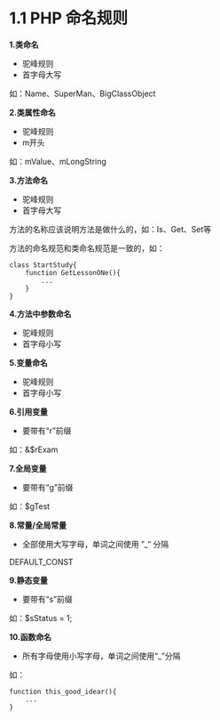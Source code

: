 # 1.1 PHP 命名规则

**1.类命名**

* 驼峰规则
* 首字母大写

如：Name、SuperMan、BigClassObject

**2.类属性命名**

* 驼峰规则
* m开头

如：mValue、mLongString

**3.方法命名**

* 驼峰规则
* 首字母大写

方法的名称应该说明方法是做什么的，如：Is、Get、Set等

方法的命名规范和类命名规范是一致的，如：

```text
class StartStudy{
    function GetLessonONe(){
        ...
    }
}
```

**4.方法中参数命名**

* 驼峰规则
* 首字母小写

**5.变量命名**

* 驼峰规则
* 首字母小写

**6.引用变量**

* 要带有“r”前缀

如：&$rExam

**7.全局变量**

* 要带有“g”前缀

如：$gTest

**8.常量/全局常量**

* 全部使用大写字母，单词之间使用 ”\_“ 分隔

DEFAULT\_CONST

**9.静态变量**

* 要带有“s”前缀

如：$sStatus = 1;

**10.函数命名**

* 所有字母使用小写字母，单词之间使用“\_”分隔

如：

```text
function this_good_idear(){
    ...
}
```

